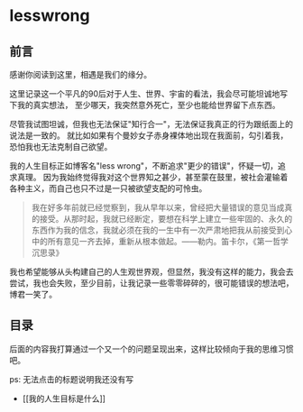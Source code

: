 # lesswrong

## 前言
感谢你阅读到这里，相遇是我们的缘分。

这里记录这一个平凡的90后对于人生、世界、宇宙的看法，我会尽可能坦诚地写下我的真实想法，
至少哪天，我突然意外死亡，至少也能给世界留下点东西。

尽管我试图坦诚，但我也无法保证"知行合一"，无法保证我真正的行为跟纸面上的说法是一致的。
就比如如果有个曼妙女子赤身裸体地出现在我面前，勾引着我，恐怕我也无法克制自己欲望。

我的人生目标正如博客名"less wrong"，不断追求"更少的错误"，怀疑一切，追求真理。
因为我始终觉得我对这个世界知之甚少，甚至蒙在鼓里，被社会灌输着各种主义，而自己也只不过是一只被欲望支配的可怜虫。

> 我在好多年前就已经觉察到，我从早年以来，曾经把大量错误的意见当成真的接受。从那时起，我就已经断定，要想在科学上建立一些牢固的、永久的东西作为我的信念，我就必须在我的一生中有一次严肃地把我从前接受到心中的所有意见一齐去掉，重新从根本做起。——勒内。笛卡尔，《第一哲学沉思录》

我也希望能够从头构建自己的人生观世界观，但显然，我没有这样的能力，我会去尝试，我也会失败，至少目前，让我记录一些零零碎碎的，很可能错误的想法吧，博君一笑了。


## 目录

后面的内容我打算通过一个又一个的问题呈现出来，这样比较倾向于我的思维习惯吧。

ps: 无法点击的标题说明我还没有写

- [[我的人生目标是什么]]